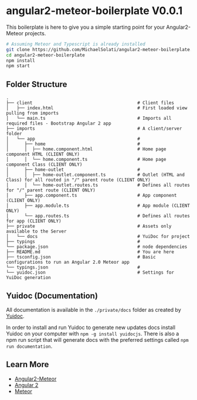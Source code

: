 # angular2-meteor-boilerplate V0.0.1
This boilerplate is here to give you a simple starting point for your Angular2-Meteor projects.

```sh
# Assuming Meteor and Typescript is already installed
git clone https://github.com/MichaelSolati/angular2-meteor-boilerplate.git
cd angular2-meteor-boilerplate
npm install
npm start
```

## Folder Structure
    .
    ├── client                                        # Client files
    │   ├── index.html                                # First loaded view pulling from imports
    │   └── main.ts                                   # Imports all required files - Bootstrap Angular 2 app
    ├── imports                                       # A client/server folder
    │   └── app                                       #
    │      ├── home                                   #
    │      │  ├── home.component.html                 # Home page component HTML (CLIENT ONLY)
    │      │  └── home.component.ts                   # Home page component Class (CLIENT ONLY)
    │      ├── home-outlet                            #
    │      │  ├── home-outlet.component.ts            # Outlet (HTML and Class) for all routed in "/" parent route (CLIENT ONLY)
    │      │  └── home-outlet.routes.ts               # Defines all routes for "/" parent route (CLIENT ONLY)
    │      ├── app.component.ts                       # App component (CLIENT ONLY)
    │      ├── app.module.ts                          # App module (CLIENT ONLY)
    │      └── app.routes.ts                          # Defines all routes for app (CLIENT ONLY)
    ├── private                                       # Assets only available to the Server
    │   └── docs                                      # YuiDoc for project
    ├── typings                                       #
    └── package.json                                  # node dependencies
    ├── README.md                                     # You are here
    ├── tsconfig.json                                 # Basic configurations to run an Angular 2.0 Meteor app
    └── typings.json                                  #
    └── yuidoc.json                                   # Settings for YuiDoc generation

## Yuidoc (Documentation)
All documentation is available in the `./private/docs` folder as created by [Yuidoc](http://yui.github.io/yuidoc/).

In order to install and run Yuidoc to generate new updates docs install Yuidoc on your computer with `npm -g install yuidocjs`. There is also a npm run script that will generate docs with the preferred settings called `npm run documentation`.

## Learn More
- [Angular2-Meteor](https://www.angular-meteor.com/angular2)
- [Angular 2](https://angular.io/)
- [Meteor](https://www.meteor.com/)

